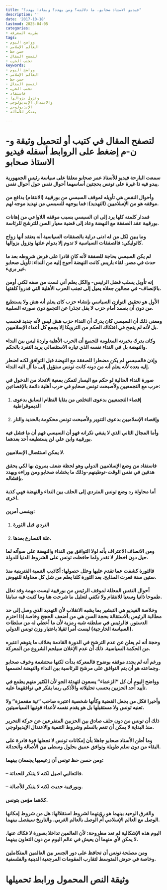 ```yaml
---
title: "فيديو الاستاذ صحابو، ما دلالته؟ ومن يهدد؟ وبماذا يهدد؟"
description: ''
date: '2017-10-18'
lastmod: 2025-04-05
categories:
- نظرية المعرفة
tags:
- وواضح اليوم
- العالم الإسلامي
- حسن حظ
- لتصفح المقال
- تجنب الحرب
keywords:
- وواضح اليوم
- العالم الإسلامي
- حسن حظ
- لتصفح المقال
- تجنب الحرب
- فاستفاد
- وتزول بزوالها
- والاعتدال الإيديولوجي
- الإيديولوجي
- يتنكر للأصالة

---
```

# **لتصفح المقال في كتيب أو لتحميل وثيقة و-ن-م إضغط على الروابط أسفله** **فيديو الاستاذ صحابو**

### سمعت البارحة فيديو للأستاذ عمر صحابو معلقا على سياسة رئيس الجمهورية يبدو فيه ذا غيرة على تونس بحجتين أساسهما أحوال نفس حول أحوال نفس.

### وأحوال النفس هي تأويله لموقف السبسي من بورقيبة (الانتقام) بدافع من موقفه هو من الإسلاميين (التهديد): فما يوجهه للسبسي من تهديد موجه لهم.

### فمدار كلمته كلها يرد إلى ان السبسي بسبب موقفه اللاواعي من إهانات بورقيبة عقد الصفقة مع النهضة وعاد إلى قضية معيار السن للترشح للرئاسة.

### وما يبين لكل من له ادنى دراية بالصفقات السياسية أنه يعتقد أنها زواج كاثوليكي: فالصفقات السياسية لا تدوم إلا بدوام علتها وتزول بزوالها.

### لم يكن السبسي بحاجة للصفقة لأنه كان قادرا على فرض شروطه بعد ما حدث في مصر. لقاء باريس كانت النهضة أحوج إليه من النداء: تأويل صحابو غير بريء.

### إنه تأويل يسلب فضل الرئيس- والكل يعلم أني لست من صفه لكني أومن بالإنصاف- في مجالين جعلاه يميل إلى تجنب الحرب الأهلية التي قدروا كلفتها.

### الأول هو تحقيق التوازن السياسي بإنشاء حزب كان يعلم أنه هش ولا يستطيع من دون أن يصمد أمام حزب لا يقل تجذرا عن التجمع دون صورته السلبية.

### ومعنى ذلك أن السبسي كان يدرك أن النداء حزب هش ليس لأنه جديد فحسب بل لأنه لم ينجح في افتكاك الحكم من الترويكا إلا بجمع كل أعداء الإسلاميين.

### وكان يدرك بخبرته المعلومة للجميع أن الحرب الأهلية واردة ليس بين النداء والنهضة بل في النداء نفسه الذي تياره الاستئصالي يريد التفرد بالحكم.

### وإذن فالسبسي لم يكن مضطرا للصفقة مع النهضة قبل التوافق لكنه اضطر إليه بعده لأنه يعلم أنه من دونه كانت تونس ستؤول إلى ما آل اليه النداء.

### صورة النداء الحالية لو حكم مع اليسار لتمكن بمعية الاتحاد من الدخول في حرب مع التجمعيين ولأصبحت تونس صحابو في حرب أهلية دائمة بالإقصاءين:

1. ### إقصاء التجمعيين بدعوى التخلص من بقايا النظام السابق بدعوى الديموقراطية
2. ### وإقصاء الإسلاميين بدعوى التنوير ولأصبحت تونس محكومة بالحديد والنار

### وأما المجال الثاني الذي لا ينبغي نكرانه فهو أن السبسي فهم أن ما فشل فيه بورقيبة وابن علي لن يستطيعه أحد بعدهما.

### لا يمكن استئصال الإسلاميين.

### فاستفاد من وضع الإسلاميين الدولي وهو لحظة ضعف يمرون بها لكي يحقق هدفين في نفس الوقت-توطينهم-وذلك ما يخشاه صحابو ومن وراءه ويهدد بإفشاله.

### أما محاولة رد وضع تونس المتردي إلى الحلف بين النداء والنهضة فهي كذبة اخرى.

### وينسى أمرين:

1. ### التردي قبل الثورة
2. ### علة التسارع بعدها.

### ومن الانصاف الاعتراف بأنه لولا التوافق بين النداء والنهضة على سوآته لما حيل دون اخطار لا تقدر ولما حافظت تونس على الشروط الدنيا للدولة.

### فالثورة كشفت عما تقدم عليها وعلل حصولها: أكاذيب التنمية الفترينية منذ ستين سنة فعرت المذابح. بعد الثورة كلنا يعلم من شل كل محاولة للنهوض.

### أحوال النفس المعللة لموقف الرئيس من بورقيبة ليست مهمة وقد تعلل طموحا ذاتيا وسعيا للانتقام ولا تكفي لتعليل ما شرحت هنا وما كتبت فيه سابقا.

### وخلاصة الفيديو هي التبشير بما يشبه الانقلاب لأن التهديد الذي وصل إلى حد مطالبة الرئيس بالاستقالة بحجة السن هي من أضعف الحجج وخاصة إذا احترم الدستور. فالرئيس في سلطته شبه رمزية لأن ما أعطي له من سلطات (السياسة الخارجية) ليست أمرا ثقيلا باعتبار وزن تونس الدولي.

### وحجة أنه لم يعلن عن عدم الترشح في الدورة القادمة بخلاف ما يتوهم اعتبره من الحكمة السياسية. ذلك أن عدم الإعلان سيلجم الشروع من المعركة.

### ورغم أنه لم يحدد موقفه بوضوح فالمعركة بدأت لكنها محتشمة وخوف صحابو وجماعته هو أن يتم التوافق على مرشح للرئاسية بين النداء والنهضة لحسمها.

### وواضح اليوم أن كل “الزعماء” يسعون لتهدئة الجو لأن الكثير منهم يطمع في تأييد أحد الحزبين بحسب تحليلاته والأذكى ربما يفكر في توافقهما عليه.

### وأخيرا فكل من يجعل القضية وكأنها شخصية اعتبره صاحب “نية مقعمزة” ولا تعنيه تونس ولا مستقبلها بل هو يقدم نفسه لأعداء قوتيها السياسيتين.

### ذلك أن تونس من دون حلف صادق بين الحزبين المتفرعين عن حركة التحرير منذ البداية لا يمكن أن تنعم بالسلم وشروط التنمية والاعتدال الإيديولوجي.

### وما أظن الأستاذ صحابو جاهلا بأن إمكانات تونس لا تجعلها قوة قادرة على البقاء من دون سلم طويلة وتوافق عميق بحلول وسطى بين الأصالة والحداثة.

### ومن حسن حظ تونس أن زعيميها يجمعان بينهما:

### – فالثعالبي اصيل لكنه لا يتنكر للحداثة.

### – وبورقيبة حديث لكنه لا يتنكر للأصالة.

### كلاهما مؤمن بتونس.

### والفرق الوحيد بينهما هو رؤيتهما لشروط استقلالها: هل من شروط إمكانها الوصل مع العالم الإسلامي أم الوصل بالعالم الغربي. والتاريخ سيفصل بينهما.

### اليوم هذه الإشكالية لم تعد مطروحة: لأن العالمين تداخلا بصورة لا فكاك عنها. لا يمكن لأي منهما أن يعيش في عالم اليوم من دون التعاون بينهما.

### ومن مصلحة تونس أن تحافظ على دور الجسر بين العالمين المتكاملين وخاصة في حوض المتوسط لتقارب المقومات المرجعية الدينية والفلسفية.

# **وثيقة النص المحمول ورابط تحميلها**

###

